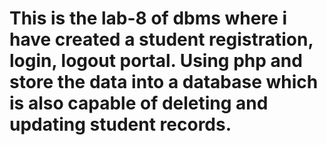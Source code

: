 # This is the lab-8 of dbms where i have created a student registration, login, logout portal. Using php and store the data into a database which is also capable of deleting and updating student records.
